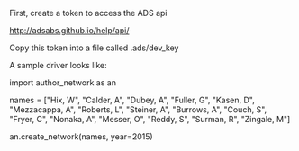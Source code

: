 First, create a token to access the ADS api

http://adsabs.github.io/help/api/

Copy this token into a file called .ads/dev_key

A sample driver looks like:

import author_network as an

names = ["Hix, W",
         "Calder, A",
         "Dubey, A",
         "Fuller, G",
         "Kasen, D",
         "Mezzacappa, A",
         "Roberts, L",
         "Steiner, A",
         "Burrows, A",
         "Couch, S",
         "Fryer, C",
         "Nonaka, A",
         "Messer, O",
         "Reddy, S",
         "Surman, R",
         "Zingale, M"]
         
an.create_network(names, year=2015)
